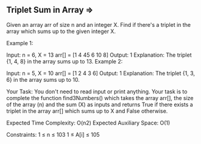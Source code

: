 Triplet Sum in Array  =>
--------------------


Given an array arr of size n and an integer X. Find if there's a triplet in the array which sums up to the given integer X.


Example 1:

Input:
n = 6, X = 13
arr[] = [1 4 45 6 10 8]
Output:
1
Explanation:
The triplet {1, 4, 8} in 
the array sums up to 13.
Example 2:

Input:
n = 5, X = 10
arr[] = [1 2 4 3 6]
Output:
1
Explanation:
The triplet {1, 3, 6} in 
the array sums up to 10.

Your Task:
You don't need to read input or print anything. Your task is to complete the function find3Numbers() which takes the array arr[], the size of the array (n) and the sum (X) as inputs and returns True if there exists a triplet in the array arr[] which sums up to X and False otherwise.


Expected Time Complexity: O(n2)
Expected Auxiliary Space: O(1)


Constraints:
1 ≤ n ≤ 103
1 ≤ A[i] ≤ 105

